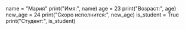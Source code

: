 name = "Мария"
print("Имя:", name)
age = 23
print("Возраст:", age)
new_age = 24
print("Скоро исполнится:", new_age)
is_student = True
print("Студент:", is_student)
